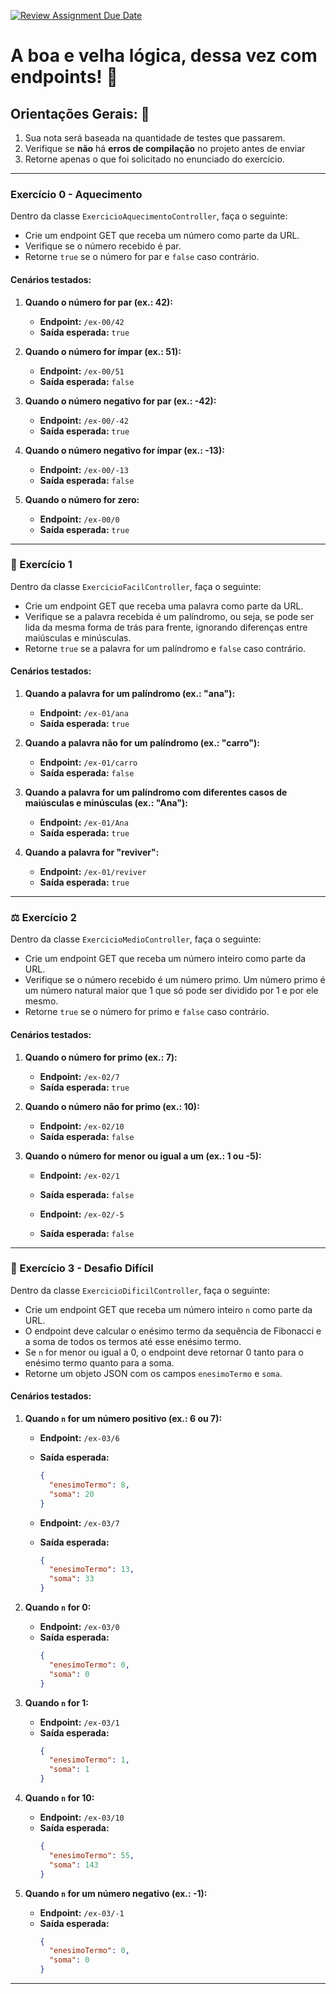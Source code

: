 [![Review Assignment Due Date](https://classroom.github.com/assets/deadline-readme-button-22041afd0340ce965d47ae6ef1cefeee28c7c493a6346c4f15d667ab976d596c.svg)](https://classroom.github.com/a/LmAdSArB)
# A boa e velha lógica, dessa vez com endpoints! 📎

## Orientações Gerais: 🚨
1. Sua nota será baseada na quantidade de testes que passarem.
2. Verifique se **não** há **erros de compilação** no projeto antes de enviar
3. Retorne apenas o que foi solicitado no enunciado do exercício.

<hr>

### Exercício 0 - Aquecimento

Dentro da classe `ExercicioAquecimentoController`, faça o seguinte:

- Crie um endpoint GET que receba um número como parte da URL.
- Verifique se o número recebido é par.
- Retorne `true` se o número for par e `false` caso contrário.

#### Cenários testados:

1. **Quando o número for par (ex.: 42):**
   - **Endpoint:** `/ex-00/42`
   - **Saída esperada:** `true`

2. **Quando o número for ímpar (ex.: 51):**
   - **Endpoint:** `/ex-00/51`
   - **Saída esperada:** `false`

3. **Quando o número negativo for par (ex.: -42):**
   - **Endpoint:** `/ex-00/-42`
   - **Saída esperada:** `true`

4. **Quando o número negativo for ímpar (ex.: -13):**
   - **Endpoint:** `/ex-00/-13`
   - **Saída esperada:** `false`

5. **Quando o número for zero:**
   - **Endpoint:** `/ex-00/0`
   - **Saída esperada:** `true`

<hr>

###  👶 Exercício 1

Dentro da classe `ExercicioFacilController`, faça o seguinte:

- Crie um endpoint GET que receba uma palavra como parte da URL.
- Verifique se a palavra recebida é um palíndromo, ou seja, se pode ser lida da mesma forma de trás para frente, ignorando diferenças entre maiúsculas e minúsculas.
- Retorne `true` se a palavra for um palíndromo e `false` caso contrário.

#### Cenários testados:

1. **Quando a palavra for um palíndromo (ex.: "ana"):**
   - **Endpoint:** `/ex-01/ana`
   - **Saída esperada:** `true`

2. **Quando a palavra não for um palíndromo (ex.: "carro"):**
   - **Endpoint:** `/ex-01/carro`
   - **Saída esperada:** `false`

3. **Quando a palavra for um palíndromo com diferentes casos de maiúsculas e minúsculas (ex.: "Ana"):**
   - **Endpoint:** `/ex-01/Ana`
   - **Saída esperada:** `true`

4. **Quando a palavra for "reviver":**
   - **Endpoint:** `/ex-01/reviver`
   - **Saída esperada:** `true`

<hr>

### ⚖️ Exercício 2

Dentro da classe `ExercicioMedioController`, faça o seguinte:

- Crie um endpoint GET que receba um número inteiro como parte da URL.
- Verifique se o número recebido é um número primo. Um número primo é um número natural maior que 1 que só pode ser dividido por 1 e por ele mesmo.
- Retorne `true` se o número for primo e `false` caso contrário.

#### Cenários testados:

1. **Quando o número for primo (ex.: 7):**
   - **Endpoint:** `/ex-02/7`
   - **Saída esperada:** `true`

2. **Quando o número não for primo (ex.: 10):**
   - **Endpoint:** `/ex-02/10`
   - **Saída esperada:** `false`

3. **Quando o número for menor ou igual a um (ex.: 1 ou -5):**
   - **Endpoint:** `/ex-02/1`
   - **Saída esperada:** `false`
   
   - **Endpoint:** `/ex-02/-5`
   - **Saída esperada:** `false`

<hr>

### 💪 Exercício 3 - Desafio Difícil

Dentro da classe `ExercicioDificilController`, faça o seguinte:

- Crie um endpoint GET que receba um número inteiro `n` como parte da URL.
- O endpoint deve calcular o enésimo termo da sequência de Fibonacci e a soma de todos os termos até esse enésimo termo.
- Se `n` for menor ou igual a 0, o endpoint deve retornar 0 tanto para o enésimo termo quanto para a soma.
- Retorne um objeto JSON com os campos `enesimoTermo` e `soma`.

#### Cenários testados:

1. **Quando `n` for um número positivo (ex.: 6 ou 7):**
   - **Endpoint:** `/ex-03/6`
   - **Saída esperada:**
     ```json
     {
       "enesimoTermo": 8,
       "soma": 20
     }
     ```
   
   - **Endpoint:** `/ex-03/7`
   - **Saída esperada:**
     ```json
     {
       "enesimoTermo": 13,
       "soma": 33
     }
     ```

2. **Quando `n` for 0:**
   - **Endpoint:** `/ex-03/0`
   - **Saída esperada:**
     ```json
     {
       "enesimoTermo": 0,
       "soma": 0
     }
     ```

3. **Quando `n` for 1:**
   - **Endpoint:** `/ex-03/1`
   - **Saída esperada:**
     ```json
     {
       "enesimoTermo": 1,
       "soma": 1
     }
     ```

4. **Quando `n` for 10:**
   - **Endpoint:** `/ex-03/10`
   - **Saída esperada:**
     ```json
     {
       "enesimoTermo": 55,
       "soma": 143
     }
     ```

5. **Quando `n` for um número negativo (ex.: -1):**
   - **Endpoint:** `/ex-03/-1`
   - **Saída esperada:**
     ```json
     {
       "enesimoTermo": 0,
       "soma": 0
     }
     ```

<hr>

